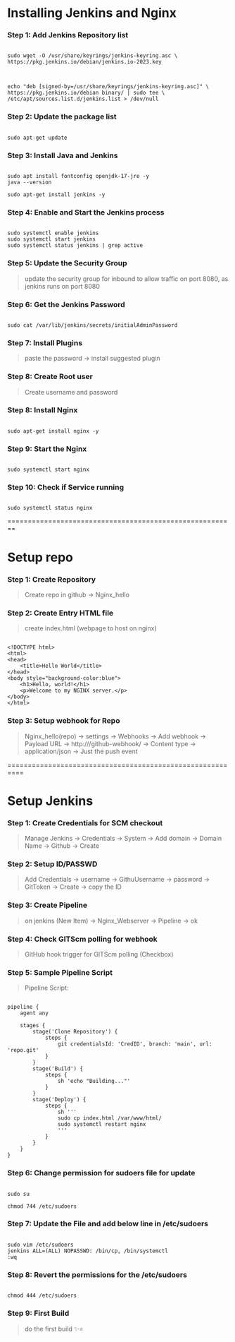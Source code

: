 # Installing Jenkins and Nginx

### Step 1: Add Jenkins Repository list

```

sudo wget -O /usr/share/keyrings/jenkins-keyring.asc \
https://pkg.jenkins.io/debian/jenkins.io-2023.key


```

```

echo "deb [signed-by=/usr/share/keyrings/jenkins-keyring.asc]" \
https://pkg.jenkins.io/debian binary/ | sudo tee \
/etc/apt/sources.list.d/jenkins.list > /dev/null

```

### Step 2: Update the package list

```

sudo apt-get update

```

### Step 3: Install Java and Jenkins

```

sudo apt install fontconfig openjdk-17-jre -y
java --version 

sudo apt-get install jenkins -y

```

### Step 4: Enable and Start the Jenkins process

```

sudo systemctl enable jenkins
sudo systemctl start jenkins
sudo systemctl status jenkins | grep active

```

### Step 5: Update the Security Group

>   update the security group for inbound to allow traffic on port 8080, as jenkins runs on port 8080

### Step 6: Get the Jenkins Password

```

sudo cat /var/lib/jenkins/secrets/initialAdminPassword

```

### Step 7: Install Plugins 

>   paste the password -> install suggested plugin

### Step 8: Create Root user 

>  Create username and password

### Step 8: Install Nginx

```

sudo apt-get install nginx -y

```

### Step 9: Start the Nginx

```

sudo systemctl start nginx

```

### Step 10: Check if Service running 

```

sudo systemctl status nginx

```
========================================================

# Setup repo

### Step 1: Create Repository

>   Create repo in github -> Nginx_hello

### Step 2: Create Entry HTML file

>   create index.html (webpage to host on nginx)

```

<!DOCTYPE html>
<html>
<head>
    <title>Hello World</title>
</head>
<body style="background-color:blue">
    <h1>Hello, world!</h1>
    <p>Welcome to my NGINX server.</p>
</body>
</html>

```

### Step 3: Setup webhook for Repo

>   Nginx_hello(repo) -> settings -> Webhooks -> Add webhook -> Payload URL -> http://<your-jenkins-url>/github-webhook/ -> Content type -> application/json -> Just the push event

==========================================================

# Setup Jenkins

### Step 1: Create Credentials for SCM checkout

>    Manage Jenkins -> Credentials -> System -> Add domain -> Domain Name -> Github -> Create

### Step 2: Setup ID/PASSWD

>   Add Credentials -> username -> GithuUsername -> password -> GitToken -> Create -> copy the ID

### Step 3: Create Pipeline

>   on jenkins (New Item) -> Nginx_Webserver -> Pipeline -> ok

### Step 4: Check GITScm polling for webhook

>   GitHub hook trigger for GITScm polling (Checkbox)

### Step 5: Sample Pipeline Script

>   Pipeline Script:

```

pipeline {
    agent any

    stages {
        stage('Clone Repository') {
            steps {
                git credentialsId: 'CredID', branch: 'main', url: 'repo.git'
            }
        }
        stage('Build') {
            steps {
                sh 'echo "Building..."'
            }
        }
        stage('Deploy') {
            steps {
                sh '''
                sudo cp index.html /var/www/html/
                sudo systemctl restart nginx
                '''
            }
        }
    }
}

```

### Step 6: Change permission for sudoers file for update

```

sudo su 

chmod 744 /etc/sudoers

```

### Step 7: Update the File and add below line in /etc/sudoers

```

sudo vim /etc/sudoers 
jenkins ALL=(ALL) NOPASSWD: /bin/cp, /bin/systemctl  
:wq

```

### Step 8: Revert the permissions for the /etc/sudoers

```

chmod 444 /etc/sudoers

```

### Step 9: First Build

>   do the first build ✨⭐
